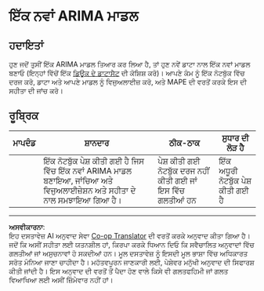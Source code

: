 <!--
CO_OP_TRANSLATOR_METADATA:
{
  "original_hash": "1c814013e10866dfd92cdb32caaae3ac",
  "translation_date": "2025-08-29T17:01:23+00:00",
  "source_file": "7-TimeSeries/2-ARIMA/assignment.md",
  "language_code": "pa"
}
-->
# ਇੱਕ ਨਵਾਂ ARIMA ਮਾਡਲ

## ਹਦਾਇਤਾਂ

ਹੁਣ ਜਦੋਂ ਤੁਸੀਂ ਇੱਕ ARIMA ਮਾਡਲ ਤਿਆਰ ਕਰ ਲਿਆ ਹੈ, ਤਾਂ ਹੁਣ ਨਵੇਂ ਡਾਟਾ ਨਾਲ ਇੱਕ ਨਵਾਂ ਮਾਡਲ ਬਣਾਓ (ਇਨ੍ਹਾਂ ਵਿੱਚੋਂ ਇੱਕ [ਡਿਊਕ ਦੇ ਡਾਟਾਸੈਟ](http://www2.stat.duke.edu/~mw/ts_data_sets.html) ਦੀ ਕੋਸ਼ਿਸ਼ ਕਰੋ)। ਆਪਣੇ ਕੰਮ ਨੂੰ ਇੱਕ ਨੋਟਬੁੱਕ ਵਿੱਚ ਦਰਜ ਕਰੋ, ਡਾਟਾ ਅਤੇ ਆਪਣੇ ਮਾਡਲ ਨੂੰ ਵਿਜੁਅਲਾਈਜ਼ ਕਰੋ, ਅਤੇ MAPE ਦੀ ਵਰਤੋਂ ਕਰਕੇ ਇਸ ਦੀ ਸਹੀਤਾ ਦੀ ਜਾਂਚ ਕਰੋ।

## ਰੂਬ੍ਰਿਕ

| ਮਾਪਦੰਡ | ਸ਼ਾਨਦਾਰ                                                                                                           | ਠੀਕ-ਠਾਕ                                                 | ਸੁਧਾਰ ਦੀ ਲੋੜ ਹੈ                   |
| -------- | ------------------------------------------------------------------------------------------------------------------- | -------------------------------------------------------- | ----------------------------------- |
|          | ਇੱਕ ਨੋਟਬੁੱਕ ਪੇਸ਼ ਕੀਤੀ ਗਈ ਹੈ ਜਿਸ ਵਿੱਚ ਇੱਕ ਨਵਾਂ ARIMA ਮਾਡਲ ਬਣਾਇਆ, ਜਾਂਚਿਆ ਅਤੇ ਵਿਜੁਅਲਾਈਜ਼ੇਸ਼ਨ ਅਤੇ ਸਹੀਤਾ ਦੇ ਨਾਲ ਸਮਝਾਇਆ ਗਿਆ ਹੈ। | ਪੇਸ਼ ਕੀਤੀ ਗਈ ਨੋਟਬੁੱਕ ਦਰਜ ਨਹੀਂ ਕੀਤੀ ਗਈ ਜਾਂ ਇਸ ਵਿੱਚ ਗਲਤੀਆਂ ਹਨ | ਇੱਕ ਅਧੂਰੀ ਨੋਟਬੁੱਕ ਪੇਸ਼ ਕੀਤੀ ਗਈ ਹੈ |

---

**ਅਸਵੀਕਾਰਨਾ**:  
ਇਹ ਦਸਤਾਵੇਜ਼ AI ਅਨੁਵਾਦ ਸੇਵਾ [Co-op Translator](https://github.com/Azure/co-op-translator) ਦੀ ਵਰਤੋਂ ਕਰਕੇ ਅਨੁਵਾਦ ਕੀਤਾ ਗਿਆ ਹੈ। ਜਦੋਂ ਕਿ ਅਸੀਂ ਸਹੀਤਾ ਲਈ ਯਤਨਸ਼ੀਲ ਹਾਂ, ਕਿਰਪਾ ਕਰਕੇ ਧਿਆਨ ਦਿਓ ਕਿ ਸਵੈਚਾਲਿਤ ਅਨੁਵਾਦਾਂ ਵਿੱਚ ਗਲਤੀਆਂ ਜਾਂ ਅਸੁਚਨਾਵਾਂ ਹੋ ਸਕਦੀਆਂ ਹਨ। ਮੂਲ ਦਸਤਾਵੇਜ਼ ਨੂੰ ਇਸਦੀ ਮੂਲ ਭਾਸ਼ਾ ਵਿੱਚ ਅਧਿਕਾਰਤ ਸਰੋਤ ਮੰਨਿਆ ਜਾਣਾ ਚਾਹੀਦਾ ਹੈ। ਮਹੱਤਵਪੂਰਨ ਜਾਣਕਾਰੀ ਲਈ, ਪੇਸ਼ੇਵਰ ਮਨੁੱਖੀ ਅਨੁਵਾਦ ਦੀ ਸਿਫਾਰਸ਼ ਕੀਤੀ ਜਾਂਦੀ ਹੈ। ਇਸ ਅਨੁਵਾਦ ਦੀ ਵਰਤੋਂ ਤੋਂ ਪੈਦਾ ਹੋਣ ਵਾਲੇ ਕਿਸੇ ਵੀ ਗਲਤਫਹਿਮੀ ਜਾਂ ਗਲਤ ਵਿਆਖਿਆ ਲਈ ਅਸੀਂ ਜ਼ਿੰਮੇਵਾਰ ਨਹੀਂ ਹਾਂ।